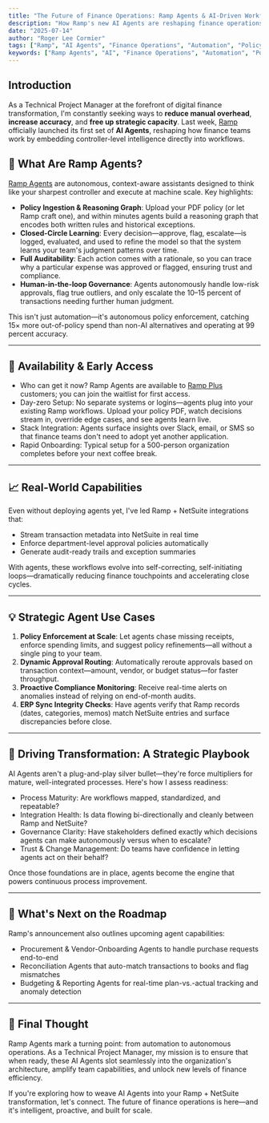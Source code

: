 ```yaml
---
title: "The Future of Finance Operations: Ramp Agents & AI-Driven Workflows"
description: "How Ramp's new AI Agents are reshaping finance operations by embedding controller-level intelligence directly into workflows, enabling autonomous policy enforcement and intelligent decision-making."
date: "2025-07-14"
author: "Roger Lee Cormier"
tags: ["Ramp", "AI Agents", "Finance Operations", "Automation", "Policy Enforcement", "Financial Technology", "AI", "Digital Transformation"]
keywords: ["Ramp Agents", "AI", "Finance Operations", "Automation", "Policy Enforcement", "Financial Technology"]
---
```


## Introduction

As a Technical Project Manager at the forefront of digital finance transformation, I'm constantly seeking ways to **reduce manual overhead**, **increase accuracy**, and **free up strategic capacity**. Last week, [Ramp](https://www.linkedin.com/redir/redirect?url=https%3A%2F%2Fwww%2Eramp%2Ecom&urlhash=GVJH&trk=article-ssr-frontend-pulse_little-text-block) officially launched its first set of **AI Agents**, reshaping how finance teams work by embedding controller-level intelligence directly into workflows.

## 🤖 What Are Ramp Agents?

[Ramp Agents](https://www.linkedin.com/redir/redirect?url=https%3A%2F%2Framp%2Ecom%2Fblog%2Framp-agents-announcement&urlhash=GHul&trk=article-ssr-frontend-pulse_little-text-block) are autonomous, context-aware assistants designed to think like your sharpest controller and execute at machine scale. Key highlights:

*   **Policy Ingestion & Reasoning Graph**: Upload your PDF policy (or let Ramp craft one), and within minutes agents build a reasoning graph that encodes both written rules and historical exceptions.
*   **Closed-Circle Learning**: Every decision—approve, flag, escalate—is logged, evaluated, and used to refine the model so that the system learns your team's judgment patterns over time.
*   **Full Auditability**: Each action comes with a rationale, so you can trace why a particular expense was approved or flagged, ensuring trust and compliance.
*   **Human-in-the-loop Governance**: Agents autonomously handle low-risk approvals, flag true outliers, and only escalate the 10–15 percent of transactions needing further human judgment.

This isn't just automation—it's autonomous policy enforcement, catching 15× more out-of-policy spend than non-AI alternatives and operating at 99 percent accuracy.

***

## 📅 Availability & Early Access

*   Who can get it now? Ramp Agents are available to [Ramp Plus](https://www.ramp.com/) customers; you can join the waitlist for first access.
*   Day-zero Setup: No separate systems or logins—agents plug into your existing Ramp workflows. Upload your policy PDF, watch decisions stream in, override edge cases, and see agents learn live.
*   Stack Integration: Agents surface insights over Slack, email, or SMS so that finance teams don't need to adopt yet another application.
*   Rapid Onboarding: Typical setup for a 500-person organization completes before your next coffee break.

***

## 📈 Real-World Capabilities

Even without deploying agents yet, I've led Ramp + NetSuite integrations that:

*   Stream transaction metadata into NetSuite in real time
*   Enforce department-level approval policies automatically
*   Generate audit-ready trails and exception summaries

With agents, these workflows evolve into self-correcting, self-initiating loops—dramatically reducing finance touchpoints and accelerating close cycles.

***

## 💡 Strategic Agent Use Cases

1.  **Policy Enforcement at Scale**: Let agents chase missing receipts, enforce spending limits, and suggest policy refinements—all without a single ping to your team.
2.  **Dynamic Approval Routing**: Automatically reroute approvals based on transaction context—amount, vendor, or budget status—for faster throughput.
3.  **Proactive Compliance Monitoring**: Receive real-time alerts on anomalies instead of relying on end-of-month audits.
4.  **ERP Sync Integrity Checks**: Have agents verify that Ramp records (dates, categories, memos) match NetSuite entries and surface discrepancies before close.

***

## 🧭 Driving Transformation: A Strategic Playbook

AI Agents aren't a plug-and-play silver bullet—they're force multipliers for mature, well-integrated processes. Here's how I assess readiness:

*   Process Maturity: Are workflows mapped, standardized, and repeatable?
*   Integration Health: Is data flowing bi-directionally and cleanly between Ramp and NetSuite?
*   Governance Clarity: Have stakeholders defined exactly which decisions agents can make autonomously versus when to escalate?
*   Trust & Change Management: Do teams have confidence in letting agents act on their behalf?

Once those foundations are in place, agents become the engine that powers continuous process improvement.

***

## 🔮 What's Next on the Roadmap

Ramp's announcement also outlines upcoming agent capabilities:

*   Procurement & Vendor-Onboarding Agents to handle purchase requests end-to-end
*   Reconciliation Agents that auto-match transactions to books and flag mismatches
*   Budgeting & Reporting Agents for real-time plan-vs.-actual tracking and anomaly detection

***

## 🙊 Final Thought

Ramp Agents mark a turning point: from automation to autonomous operations. As a Technical Project Manager, my mission is to ensure that when ready, these AI Agents slot seamlessly into the organization's architecture, amplify team capabilities, and unlock new levels of finance efficiency.

If you're exploring how to weave AI Agents into your Ramp + NetSuite transformation, let's connect. The future of finance operations is here—and it's intelligent, proactive, and built for scale.
